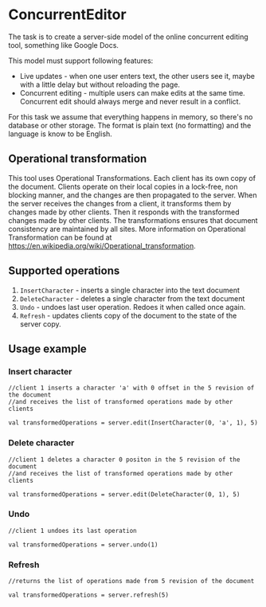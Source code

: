 # ConcurrentEditor
 
 The task is to create a server-side model of the online concurrent editing tool, something like Google Docs.
 
 This model must support following features:
 * Live updates - when one user enters text, the other users see it, maybe with a little delay but without reloading the page.
 * Concurrent editing - multiple users can make edits at the same time. Concurrent edit should always merge and never result in a conflict.
 
 For this task we assume that everything happens in memory, so there's no database or other storage. The format is plain text (no formatting) and the
 language is know to be English.
 
## Operational transformation

 This tool uses Operational Transformations. Each client has its own copy of the document. Clients operate on their local copies in a lock-free,
 non blocking manner, and the changes are then propagated to the server. When the server receives the changes from a client, it transforms them by\
 changes made by other clients. Then it responds with the transformed changes made by other clients. The transformations ensures that document
 consistency are maintained by all sites.
 More information on Operational Transformation can be found at https://en.wikipedia.org/wiki/Operational_transformation.
 
## Supported operations

 1. `InsertCharacter` - inserts a single character into the text document
 2. `DeleteCharacter` - deletes a single character from the text document
 3. `Undo` - undoes last user operation. Redoes it when called once again.
 4. `Refresh` - updates clients copy of the document to the state of the server copy.
 
## Usage example

### Insert character
    
    //client 1 inserts a character 'a' with 0 offset in the 5 revision of the document
    //and receives the list of transformed operations made by other clients
    
    val transformedOperations = server.edit(InsertCharacter(0, 'a', 1), 5)
    
### Delete character
    
    //client 1 deletes a character 0 positon in the 5 revision of the document
    //and receives the list of transformed operations made by other clients
    
    val transformedOperations = server.edit(DeleteCharacter(0, 1), 5)
    
### Undo
    
    //client 1 undoes its last operation
    
    val transformedOperations = server.undo(1)
    
### Refresh
    
    //returns the list of operations made from 5 revision of the document
    
    val transformedOperations = server.refresh(5)